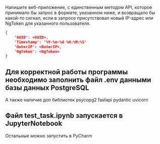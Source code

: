 Напишите веб-приложение, с единственным методом API, которое принимало бы
   запрос в формате, указанном ниже, и возвращало бы какой-то сигнал, если в
   запросе присутствовал новый IP-адрес или NgToken для указанного пользователя.

```JSON
{
    'GUID': <GUID>,
    'Timestamp': '%Y-%m-%d %H:%M:%S'
    'OuterIP': <OuterIP>,
    'NgToken': <NgToken>
}
```

## Для корректной работы программы необходимо заполнить файл .env данными базы данных PostgreSQL 
А также наличие доп библиотек 
psycopg2
fastapi
pydantic
uvicorn

## Файл test_task.ipynb запускается в JupyterNotebook
Остальные можно запустить в PyCharm
